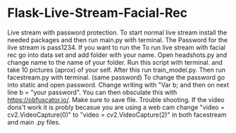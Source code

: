 # Flask-Live-Stream-Facial-Rec
Live stream with password protection. 
To start normal live stream install the needed packages and then run main.py with terminal. 
The Password for the live stream is pass1234.
If you want to run the To run live stream with facial rec go into data set and add folder with your name.
Open headshots.py and change name to the name of your folder. Run this script with terminal. and take 10 pictures (aprox) of your self. After this run train_model.py. Then run facestream.py with terminal. (same password)
To change the password go into static and open password. Change writing with "Var b; and then on next line b = "your password". You can then obsculate this with https://obfuscator.io/. Make sure to save file.
Trouble shooting. If the video dons't work it is probly becasue you are using a web cam change "video = cv2.VideoCapture(0)" to "video = cv2.VideoCapture(2)" in both facestream and main .py files. 
